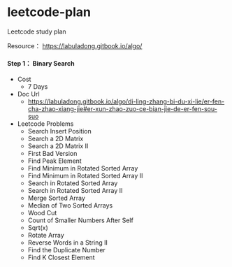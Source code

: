# leetcode-plan
Leetcode study plan

Resource： https://labuladong.gitbook.io/algo/ 

#### Step 1： Binary Search
* Cost
  + 7 Days
* Doc Url
  + https://labuladong.gitbook.io/algo/di-ling-zhang-bi-du-xi-lie/er-fen-cha-zhao-xiang-jie#er-xun-zhao-zuo-ce-bian-jie-de-er-fen-sou-suo
* Leetcode Problems
  + Search Insert Position
  + Search a 2D Matrix
  + Search a 2D Matrix II
  + First Bad Version
  + Find Peak Element
  + Find Minimum in Rotated Sorted Array
  + Find Minimum in Rotated Sorted Array II
  + Search in Rotated Sorted Array
  + Search in Rotated Sorted Array II
  + Merge Sorted Array
  + Median of Two Sorted Arrays
  + Wood Cut
  + Count of Smaller Numbers After Self
  + Sqrt(x)
  + Rotate Array
  + Reverse Words in a String II
  + Find the Duplicate Number
  + Find K Closest Element
